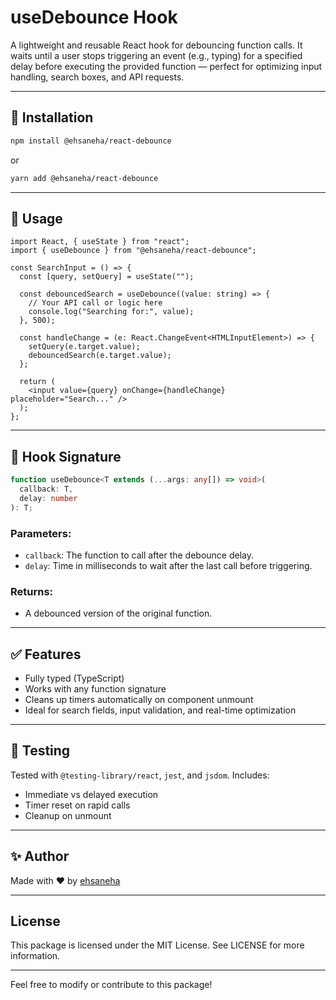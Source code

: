 # useDebounce Hook

A lightweight and reusable React hook for debouncing function calls. It waits until a user stops triggering an event (e.g., typing) for a specified delay before executing the provided function — perfect for optimizing input handling, search boxes, and API requests.

---

## 🚀 Installation

```bash
npm install @ehsaneha/react-debounce
```

or

```bash
yarn add @ehsaneha/react-debounce
```

---

## 🔧 Usage

```tsx
import React, { useState } from "react";
import { useDebounce } from "@ehsaneha/react-debounce";

const SearchInput = () => {
  const [query, setQuery] = useState("");

  const debouncedSearch = useDebounce((value: string) => {
    // Your API call or logic here
    console.log("Searching for:", value);
  }, 500);

  const handleChange = (e: React.ChangeEvent<HTMLInputElement>) => {
    setQuery(e.target.value);
    debouncedSearch(e.target.value);
  };

  return (
    <input value={query} onChange={handleChange} placeholder="Search..." />
  );
};
```

---

## 🧠 Hook Signature

```ts
function useDebounce<T extends (...args: any[]) => void>(
  callback: T,
  delay: number
): T;
```

### Parameters:

- `callback`: The function to call after the debounce delay.
- `delay`: Time in milliseconds to wait after the last call before triggering.

### Returns:

- A debounced version of the original function.

---

## ✅ Features

- Fully typed (TypeScript)
- Works with any function signature
- Cleans up timers automatically on component unmount
- Ideal for search fields, input validation, and real-time optimization

---

## 🧪 Testing

Tested with `@testing-library/react`, `jest`, and `jsdom`. Includes:

- Immediate vs delayed execution
- Timer reset on rapid calls
- Cleanup on unmount

---

## ✨ Author

Made with ❤️ by [ehsaneha](https://github.com/ehsaneha)

---

## License

This package is licensed under the MIT License. See LICENSE for more information.

---

Feel free to modify or contribute to this package!

